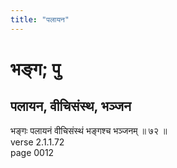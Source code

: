 ```yaml
---
title: "पलायन"
---
```


# भङ्ग; पु
## पलायन, वीचिसंस्थ, भञ्जन
भङ्गः पलायनं वीचिसंस्थं भङ्गश्च भञ्जनम् ॥ ७२ ॥<br />verse 2.1.1.72<br />page 0012

